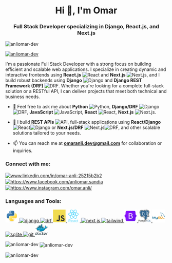 <h1 align="center">Hi 👋, I'm Omar</h1>
<h3 align="center">Full Stack Developer specializing in Django, React.js, and Next.js</h3>

<p align="left">
  <img src="https://komarev.com/ghpvc/?username=anliomar-dev&label=Profile%20views&color=0e75b6&style=flat" alt="anliomar-dev" />
</p>

<p align="left">
  <a href="https://github.com/ryo-ma/github-profile-trophy">
    <img src="https://github-profile-trophy.vercel.app/?username=anliomar-dev" alt="anliomar-dev" />
  </a>
</p>

<p>
  I'm a passionate Full Stack Developer with a strong focus on building efficient and scalable web applications. I specialize in creating dynamic and interactive frontends using 
  <strong>React.js</strong> <img src="https://img.shields.io/badge/React-20232A?style=for-the-badge&logo=react&logoColor=61DAFB" alt="React" height="20"/> 
  and <strong>Next.js</strong> <img src="https://img.shields.io/badge/Next.js-000000?style=for-the-badge&logo=nextdotjs&logoColor=white" alt="Next.js" height="20"/>, and I build robust backends using 
  <strong>Django</strong> <img src="https://img.shields.io/badge/Django-092E20?style=for-the-badge&logo=django&logoColor=white" alt="Django" height="20"/> 
  and <strong>Django REST Framework (DRF)</strong> <img src="https://img.shields.io/badge/DRF-ff1709?style=for-the-badge&logo=django&logoColor=white&color=ff1709&labelColor=gray" alt="DRF" height="20"/>. Whether you're looking for a complete full-stack solution or a RESTful API, I can deliver projects that meet both technical and business needs.
</p>

- 💬 Feel free to ask me about **Python** <img src="https://img.shields.io/badge/Python-3670A0?style=for-the-badge&logo=python&logoColor=ffdd54" alt="Python" height="20"/>, **Django/DRF** <img src="https://img.shields.io/badge/Django-092E20?style=for-the-badge&logo=django&logoColor=white" alt="Django" height="20"/><img src="https://img.shields.io/badge/DRF-ff1709?style=for-the-badge&logo=django&logoColor=white&color=ff1709&labelColor=gray" alt="DRF" height="20"/>, **JavaScript** <img src="https://img.shields.io/badge/JavaScript-323330?style=for-the-badge&logo=javascript&logoColor=F7DF1E" alt="JavaScript" height="20"/>, **React** <img src="https://img.shields.io/badge/React-20232A?style=for-the-badge&logo=react&logoColor=61DAFB" alt="React" height="20"/>, **Next.js** <img src="https://img.shields.io/badge/Next.js-000000?style=for-the-badge&logo=nextdotjs&logoColor=white" alt="Next.js" height="20"/>.

- 🚀 I build **REST APIs** <img src="https://img.shields.io/badge/API-FF9900?style=for-the-badge&logo=api&logoColor=white" alt="API" height="20"/>, full-stack applications using **React/Django** <img src="https://img.shields.io/badge/React-20232A?style=for-the-badge&logo=react&logoColor=61DAFB" alt="React" height="20"/><img src="https://img.shields.io/badge/Django-092E20?style=for-the-badge&logo=django&logoColor=white" alt="Django" height="20"/> or **Next.js/DRF** <img src="https://img.shields.io/badge/Next.js-000000?style=for-the-badge&logo=nextdotjs&logoColor=white" alt="Next.js" height="20"/><img src="https://img.shields.io/badge/DRF-ff1709?style=for-the-badge&logo=django&logoColor=white&color=ff1709&labelColor=gray" alt="DRF" height="20"/>, and other scalable solutions tailored to your needs.

- 📫 You can reach me at **omaranli.dev@gmail.com** for collaboration or inquiries.


<h3 align="left">Connect with me:</h3>
<p align="left">
<a href="https://www.linkedin.com/in/omar-anli-25215b2b2/" target="blank"><img align="center" src="https://raw.githubusercontent.com/rahuldkjain/github-profile-readme-generator/master/src/images/icons/Social/linked-in-alt.svg" alt="www.linkedin.com/in/omar-anli-25215b2b2" height="30" width="40" /></a>
<a href="https://fb.com/https://www.facebook.com/anliomar.sandia" target="blank"><img align="center" src="https://raw.githubusercontent.com/rahuldkjain/github-profile-readme-generator/master/src/images/icons/Social/facebook.svg" alt="https://www.facebook.com/anliomar.sandia" height="30" width="40" /></a>
<a href="https://instagram.com/https://www.instagram.com/omar.anli/" target="blank"><img align="center" src="https://raw.githubusercontent.com/rahuldkjain/github-profile-readme-generator/master/src/images/icons/Social/instagram.svg" alt="https://www.instagram.com/omar.anli/" height="30" width="40" /></a>
</p>

<h3 align="left">Languages and Tools:</h3>
<p align="left">
  <a href="https://www.python.org" target="_blank" rel="noreferrer">
    <img src="https://raw.githubusercontent.com/devicons/devicon/master/icons/python/python-original.svg" alt="python" width="40" height="40"/>
  </a>
  <a href="https://www.djangoproject.com/" target="_blank" rel="noreferrer">
    <img src="https://cdn.worldvectorlogo.com/logos/django.svg" alt="django" width="40" height="40"/>
  </a>
  <a href="https://www.django-rest-framework.org/" target="_blank" rel="noreferrer">
    <img src="https://miro.medium.com/v2/resize:fit:1000/1*IDSKJ-wKp62TVgeOVf-SaA.png" alt="drf" width="40" height="40"/>
  </a>
  <a href="https://developer.mozilla.org/en-US/docs/Web/JavaScript" target="_blank" rel="noreferrer">
    <img src="https://raw.githubusercontent.com/devicons/devicon/master/icons/javascript/javascript-original.svg" alt="javascript" width="40" height="40"/>
  </a>
  <a href="https://reactjs.org/" target="_blank" rel="noreferrer">
    <img src="https://raw.githubusercontent.com/devicons/devicon/master/icons/react/react-original-wordmark.svg" alt="react" width="40" height="40"/>
  </a>
  <a href="https://nextjs.org/" target="_blank" rel="noreferrer">
    <img src="https://www.logiciels.pro/wp-content/uploads/2024/11/next-js-avis-prix-fonctionnalites-alternatives.webp" alt="next.js" width="40" height="40"/>
  </a>
  <a href="https://tailwindcss.com/" target="_blank" rel="noreferrer">
    <img src="https://www.vectorlogo.zone/logos/tailwindcss/tailwindcss-icon.svg" alt="tailwind" width="40" height="40"/>
  </a>
  <a href="https://getbootstrap.com" target="_blank" rel="noreferrer">
    <img src="https://raw.githubusercontent.com/devicons/devicon/master/icons/bootstrap/bootstrap-original.svg" alt="bootstrap" width="40" height="40"/>
  </a>
  <a href="https://www.postgresql.org" target="_blank" rel="noreferrer">
    <img src="https://raw.githubusercontent.com/devicons/devicon/master/icons/postgresql/postgresql-original-wordmark.svg" alt="postgresql" width="40" height="40"/>
  </a>
  <a href="https://www.mysql.com/" target="_blank" rel="noreferrer">
    <img src="https://raw.githubusercontent.com/devicons/devicon/master/icons/mysql/mysql-original-wordmark.svg" alt="mysql" width="40" height="40"/>
  </a>
  <a href="https://www.sqlite.org/" target="_blank" rel="noreferrer">
    <img src="https://www.vectorlogo.zone/logos/sqlite/sqlite-icon.svg" alt="sqlite" width="40" height="40"/>
  </a>
  <a href="https://git-scm.com/" target="_blank" rel="noreferrer">
    <img src="https://www.vectorlogo.zone/logos/git-scm/git-scm-icon.svg" alt="git" width="40" height="40"/>
  </a>
  <a href="https://www.docker.com/" target="_blank" rel="noreferrer">
    <img src="https://raw.githubusercontent.com/devicons/devicon/master/icons/docker/docker-original-wordmark.svg" alt="docker" width="40" height="40"/>
  </a>
</p>


<p><img align="left" src="https://github-readme-stats.vercel.app/api/top-langs?username=anliomar-dev&show_icons=true&locale=en&layout=compact" alt="anliomar-dev" /></p>

<p>&nbsp;<img align="center" src="https://github-readme-stats.vercel.app/api?username=anliomar-dev&show_icons=true&locale=en" alt="anliomar-dev" /></p>

<p><img align="center" src="https://github-readme-streak-stats.herokuapp.com/?user=anliomar-dev&" alt="anliomar-dev" /></p>
